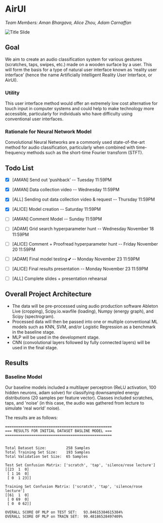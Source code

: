 # AirUI

*Team Members: Aman Bhargava, Alice Zhou, Adam Carnaffan*

![Title Slide](https://i.imgur.com/vRL3Nop.png)

## Goal 

We aim to create an audio classification system for various gestures (scratches, taps, swipes, etc.) made on a wooden surface by a user. This will form the basis for a type of natural user interface known as ‘reality user interface’ (hence the name Artificially Intelligent Reality User Interface, or AirUI).

### Utility

This user interface method would offer an extremely low cost alternative for touch input in computer systems and could help to make technology more accessible, particularly for individuals who have difficulty using conventional user interfaces. 

### Rationale for Neural Network Model

Convolutional Neural Networks are a commonly used state-of-the-art method for audio classification, particularly when combined with time-frequency methods such as the short-time Fourier transform (STFT). 

## Todo List

- [x] [AMAN] Send out ‘pushback’ -- Tuesday 11:59PM
- [x] [AMAN] Data collection video -- Wednesday 11:59PM
- [x] [ALL] Sending out data collection video & request -- Thursday 11:59PM
- [x] [ALICE] Model creation -- Saturday 11:59PM
- [ ] [AMAN] Comment Model -- Sunday 11:59PM
- [ ] [ADAM] Grid search hyperparameter hunt -- Wednesday November 18 11:59PM
- [ ] [ALICE] Comment + Proofread hyperparameter hunt -- Friday November 20 11:59PM
- [ ] [ADAM] Final model testing 💕 -- Monday November 23 11:59PM
- [ ] [ALICE] Final results presentation -- Monday November 23 11:59PM
- [ ] [ALL] Complete slides + presentation rehearsal


## Overall Project Architecture

- The data will be pre-processed using audio production software Ableton Live (cropping), Scipy.io.wavfile (loading), Numpy (energy graph), and Scipy (spectrogram).
- Processed data will then be passed into one or multiple conventional ML models such as KNN, SVM, and/or Logistic Regression as a benchmark in the baseline stage. 
- MLP will be used in the development stage. 
- CNN (convolutional layers followed by fully connected layers) will be used in the final stage.

## Results

### Baseline Model

Our baseline models included a multilayer perceptron (ReLU activation, 100 hidden neurons, adam solver) for classifying downsampled energy distributions (20 samples per feature vector). Classes included scratches, taps, and 'noise' (in this case, the audio was gathered from lecture to simulate 'real world' noise).

The results are as follows:

```
=================================================
=== RESULTS FOR INITIAL DATASET BASLINE MODEL ===
=================================================


Total Dataset Size: 		258 Samples
Total Training Set Size: 	193 Samples
Total Validation Set Size: 	65 Samples

Test Set Confusion Matrix: ['scratch', 'tap', 'silence/rose lecture']
[[23  1  0]
 [ 1 16  0]
 [ 0  1 23]]

Training Set Confusion Matrix: ['scratch', 'tap', 'silence/rose lecture']
[[61  1  0]
 [ 0 69  0]
 [ 0  0 62]]

OVERALL SCORE OF MLP on TEST SET: 	93.84615384615384%
OVERALL SCORE OF MLP on TRAIN SET: 	99.48186528497409%
```

